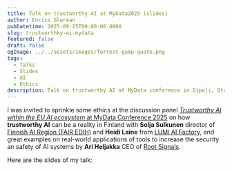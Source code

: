 ```yaml
---
title: Talk on trustworthy AI at MyData2025 (slides)
author: Enrico Glerean
pubDatetime: 2025-09-25T00:00:00.0000
slug: trustworthky-ai-mydata
featured: false
draft: false
ogImage: ../../assets/images/forrest-gump-quote.png
tags:
  - Talks
  - Slides
  - AI
  - Ethics
description: Talk on trustworthy AI at MyData conference in Dipoli, Otaniemi.
---
```


I was invited to sprinkle some ethics at the discussion panel [*Trustworthy AI within the EU AI ecosystem* at MyData Conference 2025](https://conference.mydata.org/2025/session/2916056/trustworthy-ai-within-the-eu-ai-ecosystem) on how **trustworthy AI** can be a reality in Finland with **Solja Sulkunen** director of [Finnish AI Region (FAIR EDIH)](https://www.fairedih.fi/en/frontpage/) and **Heidi Laine** from [LUMI AI Factory](https://lumi-ai-factory.eu/), and great examples on real-world applications of tools to increase the security an safety of AI systems by **Ari Heljakka** CEO of [Root Signals](https://rootsignals.ai/). 

Here are the slides of my talk:
